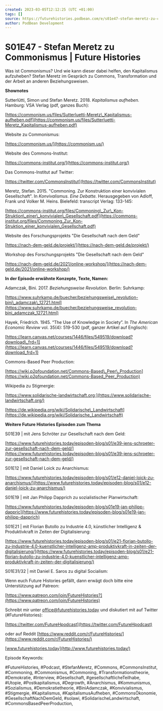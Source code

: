 ```yaml
---
created: 2023-03-05T12:12:25 (UTC +01:00)
tags: []
source: https://futurehistories.podbean.com/e/s01e47-stefan-meretz-zu-commonismus/
author: PodBean Development
---
```


# S01E47 - Stefan Meretz zu Commonismus | Future Histories

Was ist Commonismus? Und wie kann dieser dabei helfen, den Kapitalismus aufzuheben? Stefan Meretz im Gespräch zu Commons, Transformation und der Arbeit an anderen Beziehungsweisen.

**Shownotes**

Sutterlütti, Simon und Stefan Meretz. 2018. _Kapitalismus aufheben._ Hamburg: VSA Verlag (pdf, ganzes Buch):

[https://commonism.us/files/Sutterluetti-Meretz\_Kapitalismus-aufheben.pdf](https://commonism.us/files/Sutterluetti-Meretz_Kapitalismus-aufheben.pdf)

  
Website zu Commonismus:

[https://commonism.us/](https://commonism.us/)

  
Website des Commons-Institut:

[https://commons-institut.org/](https://commons-institut.org/)

  
Das Commons-Institut auf Twitter:

[https://twitter.com/CommonsInstitut](https://twitter.com/CommonsInstitut)

  
Meretz, Stefan. 2015. "Commoning. Zur Konstruktion einer konvivialen Gesellschaft". In _Konvivalismus. Eine Debatte._ Herausgegeben von Adloff, Frank und Volker M. Heins. Bielefeld: transcript Verlag: 133-145:

[https://commons-institut.org/files/Commoning\_Zur\_Kon-Struktion\_einer\_konvivialen\_Gesellschaft.pdf](https://commons-institut.org/files/Commoning_Zur_Kon-Struktion_einer_konvivialen_Gesellschaft.pdf)

  
Website des Forschungsprojekts "Die Gesellschaft nach dem Geld"

[https://nach-dem-geld.de/projekt/](https://nach-dem-geld.de/projekt/)

Workshop des Forschungsprojekts "Die Gesellschaft nach dem Geld"

[https://nach-dem-geld.de/2021/online-workshop/](https://nach-dem-geld.de/2021/online-workshop/)

**In der Episode erwähnte Konzepte, Texte, Namen:**

  
Adamczak, Bini. 2017. _Beziehungsweise Revolution._ Berlin: Suhrkamp:

[https://www.suhrkamp.de/buecher/beziehungsweise\_revolution-bini\_adamczak\_12721.html](https://www.suhrkamp.de/buecher/beziehungsweise_revolution-bini_adamczak_12721.html)

  
Hayek, Friedrich. 1945. “The Use of Knowledge in Society”. In _The American Economic Review_ vol. 35(4): 519-530 (pdf, ganzer Artikel auf Englisch):

[https://learn.canvas.net/courses/1446/files/549519/download?download\_frd=1](https://learn.canvas.net/courses/1446/files/549519/download?download_frd=1)

  
Commons-Based Peer Production:

[https://wiki.p2pfoundation.net/Commons-Based\_Peer\_Production](https://wiki.p2pfoundation.net/Commons-Based_Peer_Production)

  
Wikipedia zu Stigmergie:

[https://www.solidarische-landwirtschaft.org;](https://www.solidarische-landwirtschaft.org/)

[https://de.wikipedia.org/wiki/Solidarische\_Landwirtschaft](https://de.wikipedia.org/wiki/Solidarische_Landwirtschaft)

**Weitere Future Histories Episoden zum Thema**

S01E39 | mit Jens Schröter zur Gesellschaft nach dem Geld:

[https://www.futurehistories.today/episoden-blog/s01/e39-jens-schroeter-zur-gesellschaft-nach-dem-geld/](https://www.futurehistories.today/episoden-blog/s01/e39-jens-schroeter-zur-gesellschaft-nach-dem-geld/)

  
S01E12 | mit Daniel Loick zu Anarchismus:

[https://www.futurehistories.today/episoden-blog/s01/e12-daniel-loick-zu-anarchismus/](https://www.futurehistories.today/episoden-blog/s01/e12-daniel-loick-zu-anarchismus/)

  
S01E19 | mit Jan Philipp Dapprich zu sozialistischer Planwirtschaft:

[https://www.futurehistories.today/episoden-blog/s01e19-jan-philipp-dappric](https://www.futurehistories.today/episoden-blog/s01e19-jan-philipp-dapprich)

  
S01E21 | mit Florian Butollo zu Industrie 4.0, künstlicher Intelligenz & Produktivkraft in Zeiten der Digitalisierung:

[https://www.futurehistories.today/episoden-blog/s01/e21-florian-butollo-zu-industrie-4.0-kuenstlicher-intelligenz-amp-produktivkraft-in-zeiten-der-digitalisierung/](https://www.futurehistories.today/episoden-blog/s01/e21-florian-butollo-zu-industrie-4.0-kuenstlicher-intelligenz-amp-produktivkraft-in-zeiten-der-digitalisierung/)

  
S01E31/32 | mit Daniel E. Saros zu digital Socialism:

Wenn euch Future Histories gefällt, dann erwägt doch bitte eine Unterstützung auf Patreon:

[https://www.patreon.com/join/FutureHistories?](https://www.patreon.com/join/FutureHistories)

Schreibt mir unter office@futurehistories.today und diskutiert mit auf Twitter (#FutureHistories):

[https://twitter.com/FutureHpodcast](https://twitter.com/FutureHpodcast)

oder auf Reddit [https://www.reddit.com/r/FutureHistories/](https://www.reddit.com/r/FutureHistories/)

[www.futurehistories.today](http://www.futurehistories.today/)

Episode Keywords:

#FutureHistories, #Podcast, #StefanMeretz, #Commons, #CommonsInstitut, #Commoning, #Commonismus, #Commoning, #Transformationstheorie, #Demokratie, #Interview, #Gesellschaft, #gesellschaftlicheTeilhabe, #Utopie, #Postkapitalismus, #Degrowth, #Anarchismus, #Kommunismus, #Sozialismus, #Demokratietheorie, #BiniAdamczak, #Konvivialismus, #Stigmergie, #Kapitalismus, #KapitalismusAufheben, #CommonsÖkonomie, #GesellschaftNachDemGeld, #solawi, #SolidarischeLandwirtschaft, #CommonsBasedPeerProduction,
